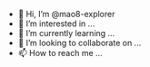 - 👋 Hi, I’m @mao8-explorer
- 👀 I’m interested in ...
- 🌱 I’m currently learning ...
- 💞️ I’m looking to collaborate on ...
- 📫 How to reach me ...

<!---
mao8-explorer/mao8-explorer is a ✨ special ✨ repository because its `README.md` (this file) appears on your GitHub profile.
You can click the Preview link to take a look at your changes.
--->
